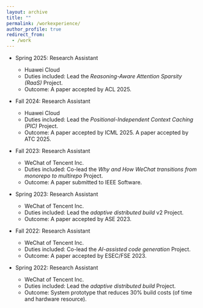 ```yaml
---
layout: archive
title: ""
permalink: /workexperience/
author_profile: true
redirect_from:
  - /work
---
```


* Spring 2025: Research Assistant
  * Huawei Cloud
  * Duties included: Lead the *Reasoning-Aware Attention Sparsity (RaaS)* Project.
  * Outcome: A paper accepted by ACL 2025.

* Fall 2024: Research Assistant
  * Huawei Cloud
  * Duties included: Lead the *Positional-Independent Context Caching (PIC)* Project.
  * Outcome: A paper accepted by ICML 2025. A paper accepted by ATC 2025.

* Fall 2023: Research Assistant
  * WeChat of Tencent Inc.
  * Duties included: Co-lead the *Why and How WeChat transitions from monorepo to multirepo* Project.
  * Outcome: A paper submitted to IEEE Software.

* Spring 2023: Research Assistant
  * WeChat of Tencent Inc.
  * Duties included: Lead the *adaptive distributed build* v2 Project.
  * Outcome: A paper accepted by ASE 2023.

* Fall 2022: Research Assistant
  * WeChat of Tencent Inc.
  * Duties included: Co-lead the *AI-assisted code generation* Project. 
  * Outcome: A paper accepted by ESEC/FSE 2023.

* Spring 2022: Research Assistant
  * WeChat of Tencent Inc.
  * Duties included: Lead the *adaptive distributed build* Project.
  * Outcome: System prototype that reduces 30% build costs (of time and hardware resource).



